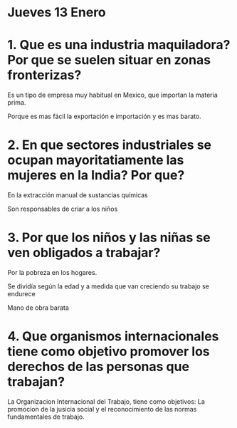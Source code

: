 # Jueves 13 Enero

# 1. Que es una industria maquiladora? Por que se suelen situar en zonas fronterizas?

Es un tipo de empresa muy habitual en Mexico, que importan la materia prima. 

Porque es mas fácil la exportación e importación y es mas barato.

# 2. En que sectores industriales se ocupan mayoritatiamente las mujeres en la India? Por que?

En la extracción manual de sustancias químicas

Son responsables de criar a los niños 

# 3. Por que los niños y las niñas se ven obligados a trabajar?

Por la pobreza en los hogares. 

Se dividía según la edad y a medida que van creciendo su trabajo se endurece 

Mano de obra barata

# 4. Que organismos internacionales tiene como objetivo promover los derechos de las personas que trabajan?

La Organizacion Internacional del Trabajo, tiene como objetivos: La promocion de la jusicia social y el reconocimiento de las normas fundamentales de trabajo.

